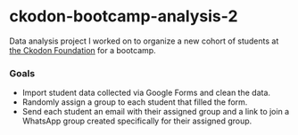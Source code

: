 # ckodon-bootcamp-analysis-2
Data analysis project I worked on to organize a new cohort of students at [the Ckodon Foundation](https://www.ckodon.com/foundation) for a bootcamp.

### Goals
 - Import student data collected via Google Forms and clean the data.
 - Randomly assign a group to each student that filled the form.
 - Send each student an email with their assigned group and a link to join a WhatsApp group created specifically for their assigned group.

